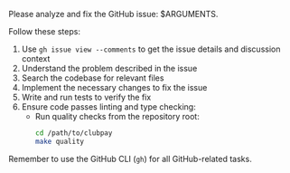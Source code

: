 Please analyze and fix the GitHub issue: $ARGUMENTS.

Follow these steps:

1. Use `gh issue view --comments` to get the issue details and discussion context
2. Understand the problem described in the issue
3. Search the codebase for relevant files
4. Implement the necessary changes to fix the issue
5. Write and run tests to verify the fix
6. Ensure code passes linting and type checking:
   - Run quality checks from the repository root:
     ```bash
     cd /path/to/clubpay
     make quality
     ```

Remember to use the GitHub CLI (`gh`) for all GitHub-related tasks.
